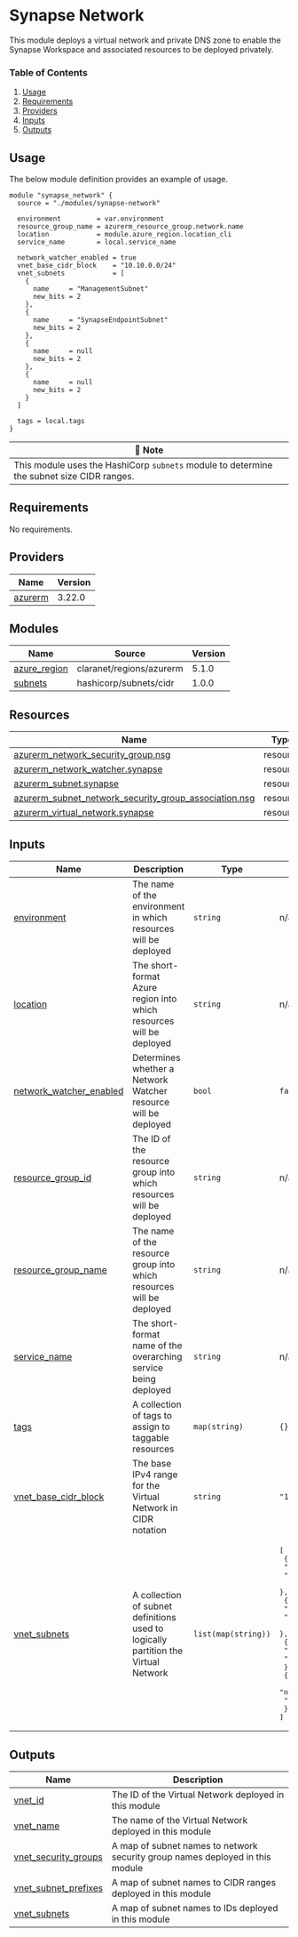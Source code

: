 # Synapse Network
This module deploys a virtual network and private DNS zone to enable the Synapse Workspace and associated resources to be deployed privately.

### Table of Contents
1. [Usage](#usage)
2. [Requirements](#requirements)
3. [Providers](#Providers)
4. [Inputs](#inputs)
5. [Outputs](#outputs)

## Usage
The below module definition provides an example of usage.

```
module "synapse_network" {
  source = "./modules/synapse-network"

  environment         = var.environment
  resource_group_name = azurerm_resource_group.network.name
  location            = module.azure_region.location_cli
  service_name        = local.service_name

  network_watcher_enabled = true
  vnet_base_cidr_block    = "10.10.0.0/24"
  vnet_subnets            = [
    {
      name     = "ManagementSubnet"
      new_bits = 2
    },
    {
      name     = "SynapseEndpointSubnet"
      new_bits = 2
    },
    {
      name     = null
      new_bits = 2
    },
    {
      name     = null
      new_bits = 2
    }
  ]

  tags = local.tags
}
```

| :scroll: Note |
|----------|
| This module uses the HashiCorp `subnets` module to determine the subnet size CIDR ranges. |

<!-- BEGINNING OF PRE-COMMIT-TERRAFORM DOCS HOOK -->
## Requirements

No requirements.

## Providers

| Name | Version |
|------|---------|
| <a name="provider_azurerm"></a> [azurerm](#provider\_azurerm) | 3.22.0 |

## Modules

| Name | Source | Version |
|------|--------|---------|
| <a name="module_azure_region"></a> [azure\_region](#module\_azure\_region) | claranet/regions/azurerm | 5.1.0 |
| <a name="module_subnets"></a> [subnets](#module\_subnets) | hashicorp/subnets/cidr | 1.0.0 |

## Resources

| Name | Type |
|------|------|
| [azurerm_network_security_group.nsg](https://registry.terraform.io/providers/hashicorp/azurerm/latest/docs/resources/network_security_group) | resource |
| [azurerm_network_watcher.synapse](https://registry.terraform.io/providers/hashicorp/azurerm/latest/docs/resources/network_watcher) | resource |
| [azurerm_subnet.synapse](https://registry.terraform.io/providers/hashicorp/azurerm/latest/docs/resources/subnet) | resource |
| [azurerm_subnet_network_security_group_association.nsg](https://registry.terraform.io/providers/hashicorp/azurerm/latest/docs/resources/subnet_network_security_group_association) | resource |
| [azurerm_virtual_network.synapse](https://registry.terraform.io/providers/hashicorp/azurerm/latest/docs/resources/virtual_network) | resource |

## Inputs

| Name | Description | Type | Default | Required |
|------|-------------|------|---------|:--------:|
| <a name="input_environment"></a> [environment](#input\_environment) | The name of the environment in which resources will be deployed | `string` | n/a | yes |
| <a name="input_location"></a> [location](#input\_location) | The short-format Azure region into which resources will be deployed | `string` | n/a | yes |
| <a name="input_network_watcher_enabled"></a> [network\_watcher\_enabled](#input\_network\_watcher\_enabled) | Determines whether a Network Watcher resource will be deployed | `bool` | `false` | no |
| <a name="input_resource_group_id"></a> [resource\_group\_id](#input\_resource\_group\_id) | The ID of the resource group into which resources will be deployed | `string` | n/a | yes |
| <a name="input_resource_group_name"></a> [resource\_group\_name](#input\_resource\_group\_name) | The name of the resource group into which resources will be deployed | `string` | n/a | yes |
| <a name="input_service_name"></a> [service\_name](#input\_service\_name) | The short-format name of the overarching service being deployed | `string` | n/a | yes |
| <a name="input_tags"></a> [tags](#input\_tags) | A collection of tags to assign to taggable resources | `map(string)` | `{}` | no |
| <a name="input_vnet_base_cidr_block"></a> [vnet\_base\_cidr\_block](#input\_vnet\_base\_cidr\_block) | The base IPv4 range for the Virtual Network in CIDR notation | `string` | `"10.90.0.0/24"` | no |
| <a name="input_vnet_subnets"></a> [vnet\_subnets](#input\_vnet\_subnets) | A collection of subnet definitions used to logically partition the Virtual Network | `list(map(string))` | <pre>[<br>  {<br>    "name": "AzureBastionSubnet",<br>    "new_bits": 2<br>  },<br>  {<br>    "name": "SynapseEndpointSubnet",<br>    "new_bits": 2<br>  },<br>  {<br>    "name": "ComputeSubnet",<br>    "new_bits": 2<br>  },<br>  {<br>    "name": null,<br>    "new_bits": 2<br>  }<br>]</pre> | no |

## Outputs

| Name | Description |
|------|-------------|
| <a name="output_vnet_id"></a> [vnet\_id](#output\_vnet\_id) | The ID of the Virtual Network deployed in this module |
| <a name="output_vnet_name"></a> [vnet\_name](#output\_vnet\_name) | The name of the Virtual Network deployed in this module |
| <a name="output_vnet_security_groups"></a> [vnet\_security\_groups](#output\_vnet\_security\_groups) | A map of subnet names to network security group names deployed in this module |
| <a name="output_vnet_subnet_prefixes"></a> [vnet\_subnet\_prefixes](#output\_vnet\_subnet\_prefixes) | A map of subnet names to CIDR ranges deployed in this module |
| <a name="output_vnet_subnets"></a> [vnet\_subnets](#output\_vnet\_subnets) | A map of subnet names to IDs deployed in this module |
<!-- END OF PRE-COMMIT-TERRAFORM DOCS HOOK -->
